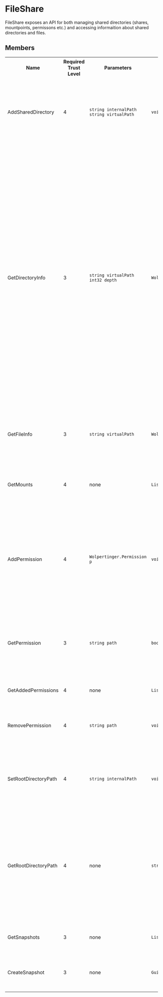 FileShare
=========

FileShare exposes an API for both managing shared directories (shares, mountpoints, permissons etc.) and accessing informaition about shared directories and files.

## Members

<table>
    <tr>
        <th>Name</th>
        <th>Required Trust Level</th>
        <th>Parameters</th>
        <th>Returns</th>
        <th>Description</th>
    </tr>
    <tr>
        <td>AddSharedDirectory</td>
        <td>4</td>
        <td>
          <code>string internalPath</code><br />
          <code>string virtualPath</code><br />
        </td>
        <td><code>void</code></td>
        <td>Shares the specified local path on the target-machine and mounts it at the specified virtual directory.</td>
    </tr>
    <tr>
        <td>GetDirectoryInfo</td>
        <td>3</td>
        <td>
          <code>string virtualPath</code><br />
          <code>int32 depth</code><br />
        </td>
        <td><code>Wolpertinger.DirectoryObject</code></td>
        <td>Returns information about the directory at the specified path and its files. The &#39;depth&#39; paramter specifies how many levels of sub-directories are to be included in the response. To include everything, set depth to -1. Returning everything should be used with caution, as it might take the called client long to respond to the request and, more importantly cause a very big response-message that might take long to transmit.</td>
    </tr>
    <tr>
        <td>GetFileInfo</td>
        <td>3</td>
        <td><code>string virtualPath</code></td>
        <td><code>Wolpertinger.FileObject</code></td>
        <td>Returns a FileObject object with information about the file at the specified path.</td>
    </tr>
    <tr>
        <td>GetMounts</td>
        <td>4</td>
        <td>none</td>
        <td><code>List&lt;Wolpertinger.MountInfo&gt;</code></td>
        <td>Returns a list with information about all explicitly added shared directories.</td>
    </tr>
    <tr>
        <td>AddPermission</td>
        <td>4</td>
        <td><code>Wolpertinger.Permission p</code></td>
        <td><code>void</code></td>
        <td>Adds a new Permisson. Note that there can only be one Permission set for a path. To modify a existing permission, it needs to be removed and re-added afterwards.</td>
    </tr>
    <tr>
        <td>GetPermission</td>
        <td>3</td>
        <td><code>string path</code></td>
        <td><code>boolean</code></td>
        <td>Returns a boolean value indicating whether the calling client is permitted to access the specified path.</td>
    </tr>
    <tr>
        <td>GetAddedPermissions</td>
        <td>4</td>
        <td>none</td>
        <td><code>List&lt;Wolpertinger.Permission&gt;</code></td>
        <td>Gets a list of all explicitly added Permissions.</td>
    </tr>
    <tr>
        <td>RemovePermission</td>
        <td>4</td>
        <td><code>string path</code><br /></td>
        <td><code>void</code></td>
        <td>Removes a explicitly added permission for the specified path.</td>
    </tr>
    <tr>
        <td>SetRootDirectoryPath</td>
        <td>4</td>
        <td><code>string internalPath</code><br /></td>
        <td><code>void</code></td>
        <td>Sets the local path on the target-machine of the folder that will be used as root-directory.</td>
    </tr>
    <tr>
        <td>GetRootDirectoryPath</td>
        <td>4</td>
        <td>none</td>
        <td><code>string</code></td>
        <td>Returns the local path on the target machine of the folder that is currently used as root-directory. If no root-directory has been set, the return-value will be an empty string.</td>
    </tr>
	<tr>
		<td>GetSnapshots</td>
		<td>3</td>
		<td>none</td>
		<td><code>List&lt;SnapshotInfo&gt;</code></td>
		<td>Returns a lsit of all available filesystem snapshot</td>
	</tr>
	<tr>
		<td>CreateSnapshot</td>
		<td>3</td>
		<td>none</td>
		<td><code>Guid</code></td>
		<td>Creates a new filesystem snapshot and returns its Id</td>
	</tr>
</table>
